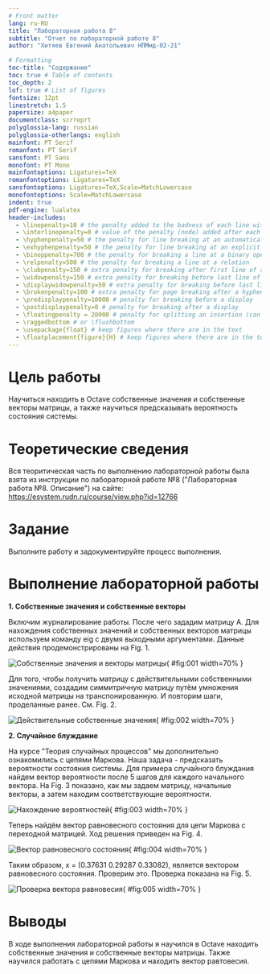 ```yaml
---
# Front matter
lang: ru-RU
title: "Лабораторная работа 8"
subtitle: "Отчет по лабораторной работе 8"
author: "Хитяев Евгений Анатольевич НПМмд-02-21"

# Formatting
toc-title: "Содержание"
toc: true # Table of contents
toc_depth: 2
lof: true # List of figures
fontsize: 12pt
linestretch: 1.5
papersize: a4paper
documentclass: scrreprt
polyglossia-lang: russian
polyglossia-otherlangs: english
mainfont: PT Serif
romanfont: PT Serif
sansfont: PT Sans
monofont: PT Mono
mainfontoptions: Ligatures=TeX
romanfontoptions: Ligatures=TeX
sansfontoptions: Ligatures=TeX,Scale=MatchLowercase
monofontoptions: Scale=MatchLowercase
indent: true
pdf-engine: lualatex
header-includes:
  - \linepenalty=10 # the penalty added to the badness of each line within a paragraph (no associated penalty node) Increasing the value makes tex try to have fewer lines in the paragraph.
  - \interlinepenalty=0 # value of the penalty (node) added after each line of a paragraph.
  - \hyphenpenalty=50 # the penalty for line breaking at an automatically inserted hyphen
  - \exhyphenpenalty=50 # the penalty for line breaking at an explicit hyphen
  - \binoppenalty=700 # the penalty for breaking a line at a binary operator
  - \relpenalty=500 # the penalty for breaking a line at a relation
  - \clubpenalty=150 # extra penalty for breaking after first line of a paragraph
  - \widowpenalty=150 # extra penalty for breaking before last line of a paragraph
  - \displaywidowpenalty=50 # extra penalty for breaking before last line before a display math
  - \brokenpenalty=100 # extra penalty for page breaking after a hyphenated line
  - \predisplaypenalty=10000 # penalty for breaking before a display
  - \postdisplaypenalty=0 # penalty for breaking after a display
  - \floatingpenalty = 20000 # penalty for splitting an insertion (can only be split footnote in standard LaTeX)
  - \raggedbottom # or \flushbottom
  - \usepackage{float} # keep figures where there are in the text
  - \floatplacement{figure}{H} # keep figures where there are in the text
---
```


# Цель работы

Научиться находить в Octave собственные значения и собственные векторы матрицы, а также научиться предсказывать вероятность состояния системы.

# Теоретические сведения

Вся теоритическая часть по выполнению лабораторной работы была взята из инструкции по лабораторной работе №8 ("Лабораторная работа №8. Описание") на сайте:
https://esystem.rudn.ru/course/view.php?id=12766

# Задание

Выполните работу и задокументируйте процесс выполнения.

# Выполнение лабораторной работы

**1. Собственные значения и собственные векторы**

Включим журналирование работы. После чего зададим матрицу А. Для нахождения собственных значений и собственных векторов матрицы используем команду eig с двумя выходными аргументами. Данные действия продемонстрированы на Fig. 1.

![Собственные значения и векторы матрицы](image/Screenshot_1.png){ #fig:001 width=70% }

Для того, чтобы получить матрицу с действительными собственными значениями, создадим симмитричную матрицу путём умножения исходной матрицы на транспонированную. И повторим шаги, проделанные ранее. См. Fig. 2.

![Действительные собственные значения](image/Screenshot_2.png){ #fig:002 width=70% }

**2. Случайное блуждание**

На курсе "Теория случайных процессов" мы дополнительно ознакомились с цепями Маркова. Наша задача - предсказать вероятности состояния системы. Для примера случайного блуждания найдем вектор вероятности после 5 шагов для каждого начального вектора. На Fig. 3 показано, как мы задаем матрицу, начальные векторы, а затем находим соответствующие вероятности.  

![Нахождение вероятностей](image/Screenshot_3.png){ #fig:003 width=70% }

Теперь найдём вектор равновесного состояния для цепи Маркова с переходной матрицей. Ход решения приведен на Fig. 4.

![Вектор равновесного состояния](image/Screenshot_4.png){ #fig:004 width=70% }

Таким образом, x = (0.37631  0.29287  0.33082), является вектором равновесного состояния. Проверим это. Проверка показана на Fig. 5.

![Проверка вектора равновесия](image/Screenshot_5.png){ #fig:005 width=70% }

# Выводы

В ходе выполнения лабораторной работы я научился в Octave находить собственные значения и собственные векторы матрицы. Также научился работать с цепями Маркова и находить вектор равтовесия.